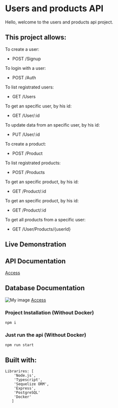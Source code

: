 # Users and products API

Hello, welcome to the users and products api project.

## This project allows:

To create a user:

- POST /Signup

To login with a user:

- POST /Auth

To list registrated users:

- GET /Users

To get an specific user, by his id:

- GET /User/:id

To update data from an specific user, by his id:

- PUT /User/:id

To create a product:

- POST /Product

To list registrated products:

- POST /Products

To get an specific product, by his id:

- GET /Product/:id

To get an specific product, by his id:

- GET /Product/:id

To get all products from a specific user:

- GET /User/Products/{userId}
## Live Demonstration
<!-- [Access](#) To be completed -->

## API Documentation
[Access](https://documenter.getpostman.com/view/1219793/2s93m612N3)

## Database Documentation
![My image](https://danielcintra-s3-bucket.s3.amazonaws.com/Users+and+products+api.png)
[Access](https://dbdocs.io/cintra.70/Users-and-products-api)

### Project Installation (Without Docker)

```
npm i
```

### Just run the api (Without Docker)

```
npm run start
```

## Built with:

```
Librarires: [
    'Node.js',
    'Typescript',
    'Sequelize ORM',
    'Express',
    'PostgreSQL'
    'Docker'
   ]
```